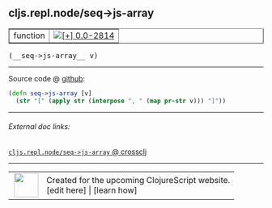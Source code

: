 ## cljs.repl.node/seq->js-array



 <table border="1">
<tr>
<td>function</td>
<td><a href="https://github.com/cljsinfo/cljs-api-docs/tree/0.0-2814"><img valign="middle" alt="[+] 0.0-2814" title="Added in 0.0-2814" src="https://img.shields.io/badge/+-0.0--2814-lightgrey.svg"></a> </td>
</tr>
</table>


 <samp>
(__seq->js-array__ v)<br>
</samp>

---







Source code @ [github](https://github.com/clojure/clojurescript/blob/r3208/src/clj/cljs/repl/node.clj#L75-L76):

```clj
(defn seq->js-array [v]
  (str "[" (apply str (interpose ", " (map pr-str v))) "]"))
```

<!--
Repo - tag - source tree - lines:

 <pre>
clojurescript @ r3208
└── src
    └── clj
        └── cljs
            └── repl
                └── <ins>[node.clj:75-76](https://github.com/clojure/clojurescript/blob/r3208/src/clj/cljs/repl/node.clj#L75-L76)</ins>
</pre>

-->

---



###### External doc links:

[`cljs.repl.node/seq->js-array` @ crossclj](http://crossclj.info/fun/cljs.repl.node/seq-%3Ejs-array.html)<br>

---

 <table>
<tr><td>
<img valign="middle" align="right" width="48px" src="http://i.imgur.com/Hi20huC.png">
</td><td>
Created for the upcoming ClojureScript website.<br>
[edit here] | [learn how]
</td></tr></table>

[edit here]:https://github.com/cljsinfo/cljs-api-docs/blob/master/cljsdoc/cljs.repl.node_seq-GTjs-array.cljsdoc
[learn how]:https://github.com/cljsinfo/cljs-api-docs/wiki/cljsdoc-files

<!--

This information was too distracting to show to readers, but I'll leave it
commented here since it is helpful to:

- pretty-print the data used to generate this document
- and show how to retrieve that data



The API data for this symbol:

```clj
{:ns "cljs.repl.node",
 :name "seq->js-array",
 :type "function",
 :signature ["[v]"],
 :source {:code "(defn seq->js-array [v]\n  (str \"[\" (apply str (interpose \", \" (map pr-str v))) \"]\"))",
          :title "Source code",
          :repo "clojurescript",
          :tag "r3208",
          :filename "src/clj/cljs/repl/node.clj",
          :lines [75 76]},
 :full-name "cljs.repl.node/seq->js-array",
 :full-name-encode "cljs.repl.node_seq-GTjs-array",
 :history [["+" "0.0-2814"]]}

```

Retrieve the API data for this symbol:

```clj
;; from Clojure REPL
(require '[clojure.edn :as edn])
(-> (slurp "https://raw.githubusercontent.com/cljsinfo/cljs-api-docs/catalog/cljs-api.edn")
    (edn/read-string)
    (get-in [:symbols "cljs.repl.node/seq->js-array"]))
```

-->
